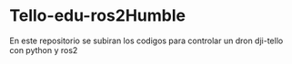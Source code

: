 # Tello-edu-ros2Humble
En este repositorio se subiran los codigos para controlar un dron dji-tello con python y ros2
